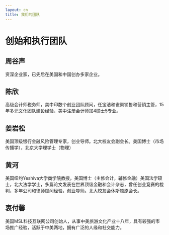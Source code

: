 ```yaml
---
layout: cn
title: 我们的团队
---
```

# 创始和执行团队

## 周谷声
资深企业家，已先后在美国和中国创办多家企业。

## 陈欣
高级会计师税务师，美中印数个创业团队顾问，任宝洁和雀巢销售和营销主管，15 年多元文化团队建设经验，美中注册会计师加4硕士5专业。

## 姜岩松
美国顶级银行金融风险管理专家，创业导师。北大校友会副会长。美国博士（市场传播学），北京大学理学士（物理）

## 黄河
美国纽约Yeshiva大学商学院教授，美国博士（主修会计，辅修金融）美国法学硕士，北大法学学士，多篇论文发表在世界顶级金融和会计杂志，曾任创业竞赛的裁判，多年公司和律师顾问经验，创业导师。北大校友会休斯顿原会长。

## 衷付馨

美国MSL科技互联网公司创始人，从事中美旅游文化产业十八年，具有较强的市场推广经验，活跃于中美两地，拥有广泛的人缘和社交能力。
